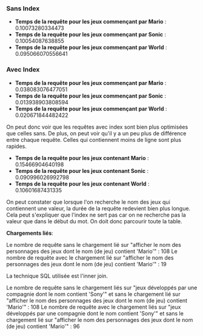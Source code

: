 ### Sans Index

- **Temps de la requête pour les jeux commençant par Mario** :  0.10073280334473
- **Temps de la requête pour les jeux commençant par Sonic** : 0.10054087638855
- **Temps de la requête pour les jeux commençant par World** : 0.095066070556641



### Avec Index

- **Temps de la requête pour les jeux commençant par Mario** :  0.038083076477051
- **Temps de la requête pour les jeux commençant par Sonic** : 0.013938903808594
- **Temps de la requête pour les jeux commençant par World** :  0.020671844482422

On peut donc voir que les requêtes avec index sont bien plus optimisées que celles sans.
De plus, on peut voir qu'il y a un peu plus de différence entre chaque requête. Celles qui contiennent moins de ligne
sont plus rapides.


- **Temps de la requête pour les jeux contenant Mario** :  0.15466904640198
- **Temps de la requête pour les jeux contenant Sonic** : 0.090996026992798
- **Temps de la requête pour les jeux contenant World** :  0.10601687431335

On peut constater que lorsque l'on recherche le nom des jeux qui contiennent une valeur, la durée de la
requête redevient bien plus longue.
Cela peut s'expliquer que l'index ne sert pas car on ne recherche pas la valeur que dans le début du mot.
On doit donc parcourir toute la table.

**Chargements liés**: 

Le nombre de requête sans le chargement lié sur "afficher le nom des personnages des jeux dont le nom (de jeu) contient 'Mario'" : 108
Le nombre de requête avec le chargement lié sur "afficher le nom des personnages des jeux dont le nom (de jeu) contient 'Mario'" : 19

La technique SQL utilisée est l'inner join.

Le nombre de requête sans le chargement liés sur "jeux développés par une compagnie dont le nom contient 'Sony'"
et sans le chargement lié sur "afficher le nom des personnages des jeux dont le nom (de jeu) contient 'Mario'" : 108
Le nombre de requête avec le chargement liés sur "jeux développés par une compagnie dont le nom contient 'Sony'"
et sans le chargement lié sur "afficher le nom des personnages des jeux dont le nom (de jeu) contient 'Mario'" : 96



